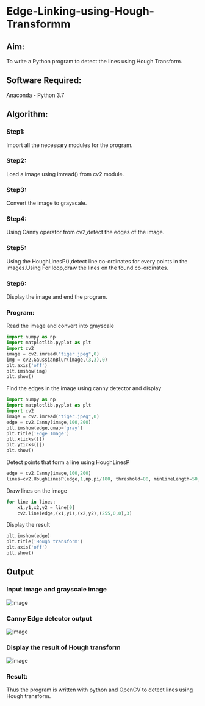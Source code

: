 # Edge-Linking-using-Hough-Transformm
## Aim:
To write a Python program to detect the lines using Hough Transform.

## Software Required:
Anaconda - Python 3.7

## Algorithm:
### Step1:
Import all the necessary modules for the program.

### Step2:
Load a image using imread() from cv2 module.

### Step3:
Convert the image to grayscale.

### Step4:
Using Canny operator from cv2,detect the edges of the image.

### Step5:
Using the HoughLinesP(),detect line co-ordinates for every points in the images.Using For loop,draw the lines on the found co-ordinates.

### Step6:
Display the image and end the program.

### Program:
Read the image and convert into grayscale
```python
import numpy as np
import matplotlib.pyplot as plt
import cv2
image = cv2.imread("tiger.jpeg",0)
img = cv2.GaussianBlur(image,(3,3),0)
plt.axis('off')
plt.imshow(img)
plt.show()
```
Find the edges in the image using canny detector and display
```python
import numpy as np
import matplotlib.pyplot as plt
import cv2
image = cv2.imread("tiger.jpeg",0)
edge = cv2.Canny(image,100,200)
plt.imshow(edge,cmap='gray')
plt.title('Edge Image')
plt.xticks([])
plt.yticks([])
plt.show()
```
Detect points that form a line using HoughLinesP
```python
edge = cv2.Canny(image,100,200)
lines=cv2.HoughLinesP(edge,1,np.pi/180, threshold=80, minLineLength=50,maxLineGap=250)
```
Draw lines on the image
```python
for line in lines:
    x1,y1,x2,y2 = line[0]
    cv2.line(edge,(x1,y1),(x2,y2),(255,0,0),3)
```
Display the result
```python
plt.imshow(edge)
plt.title('Hough transform')
plt.axis('off')
plt.show()
```

## Output

### Input image and grayscale image
![image](https://github.com/MeethaPrabhu/Edge-Linking-using-Hough-Transformm/assets/119401038/da15117c-6a6b-4246-9e9c-fe35884598cb)


### Canny Edge detector output
![image](https://github.com/MeethaPrabhu/Edge-Linking-using-Hough-Transformm/assets/119401038/0ea0134b-e5f2-4722-b180-7d9c108c94f7)


### Display the result of Hough transform
![image](https://github.com/MeethaPrabhu/Edge-Linking-using-Hough-Transformm/assets/119401038/fa001e9d-f3f4-481f-bbb1-7812b70a298f)

### Result:
Thus the program is written with python and OpenCV to detect lines using Hough transform.


